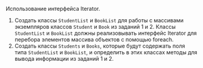 Использование интерфейса Iterator.
1. Создать классы `StudentList` и `BookList` для работы с массивами экземпляров классов `Student` и `Book` из заданий 1 и 2. Классы `StudentList` и `BookList` должны реализовывать интерфейс Iterator для перебора элементов массива объектов с помощью foreach.
2. Создать классы `Students` и `Books`, которые будут содержать поля типа `StudentList` и `BookList`, и определить в этих классах методы для вывода информации из заданий 1 и 2.
